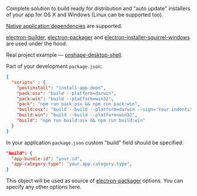 Complete solution to build ready for distribution and "auto update" installers of your app for OS X and Windows (Linux can be supported too).

[Native application dependencies](http://electron.atom.io/docs/latest/tutorial/using-native-node-modules/) are supported.

[electron-builder](https://github.com/loopline-systems/electron-builder),
[electron-packager](https://github.com/maxogden/electron-packager) and
[electron-installer-squirrel-windows](https://github.com/mongodb-js/electron-installer-squirrel-windows) are used under the hood.

Real project example — [onshape-desktop-shell](https://github.com/develar/onshape-desktop-shell).

Part of your development `package.json`:
```json
{
  "scripts" : {
    "postinstall": "install-app-deps",
    "pack:osx": "build --platform=darwin",
    "pack:win": "build --platform=win32",
    "pack": "npm run pack:osx && npm run pack:win",
    "build:osx": "build --build --platform=darwin --sign='Your indentity'",
    "build:win": "build --build --platform=win32",
    "build": "npm run build:osx && npm run build:win"
  }
}
```

In your application `package.json` custom "build" field should be specified:
```json
"build": {
  "app-bundle-id": "your.id",
  "app-category-type": "your.app.category.type",
}
```

This object will be used as source of [electron-packager](https://www.npmjs.com/package/electron-packager) options. You can specify any other options here.